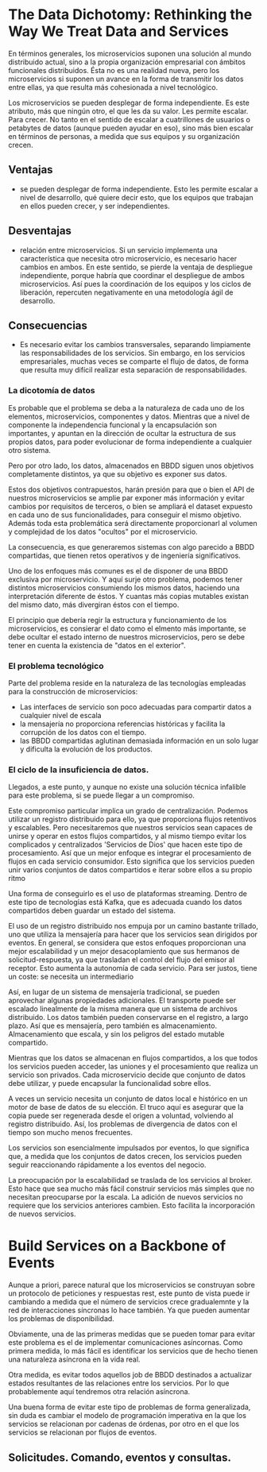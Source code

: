 # The Data Dichotomy: Rethinking the Way We Treat Data and Services

En términos generales, los microservicios suponen una solución al mundo distribuido actual, sino a la propia organización empresarial con ámbitos funcionales distribuidos. Ésta no es una realidad nueva, pero los microservicios si suponen un avance en la forma de transmitir los datos entre ellas, ya que resulta más cohesionada a nivel tecnológico.

Los microservicios se pueden desplegar de forma independiente. Es este atributo, más que ningún otro, el que les da su valor.  Les permite escalar. Para crecer. No tanto en el sentido de escalar a cuatrillones de usuarios o petabytes de datos (aunque pueden ayudar en eso), sino más bien escalar en términos de personas, a medida que sus equipos y su organización crecen.

## Ventajas

* se pueden desplegar de forma independiente. Esto les permite escalar a nivel de desarrollo, qué quiere decir esto, que los equipos que trabajan en ellos pueden crecer, y ser independientes.

## Desventajas

* relación entre microservicios. Si un servicio implementa una característica que necesita otro microservicio, es necesario hacer cambios en ambos. En este sentido, se pierde la ventaja de despliegue independiente, porque habría que coordinar el despliegue de ambos microservicios. Así pues la coordinación de los equipos y los ciclos de liberación, repercuten negativamente en una metodología ágil de desarrollo.


## Consecuencias

* Es necesario evitar los cambios transversales, separando limpiamente las responsabilidades de los servicios. Sin embargo, en los servicios empresariales, muchas veces se comparte el flujo de datos, de forma que resulta muy difícil realizar esta separación de responsabilidades. 

### La dicotomía de datos

Es probable que el problema se deba a la naturaleza de cada uno de los elementos, microservicios, componentes y datos. Mientras que a nivel de componente la independencia funcional y la encapsulación son importantes, y apuntan en la dirección de ocultar la estructura de sus propios datos, para poder evolucionar de forma independiente a cualquier otro sistema.

Pero por otro lado, los datos, almacenados en BBDD siguen unos objetivos completamente distintos, ya que su objetivo es exponer sus datos.

Estos dos objetivos contrapuestos, harán presión para que o bien el API de nuestros microservicios se amplie par exponer más información y evitar cambios por requisitos de terceros, o bien se ampliará el dataset expuesto en cada uno de sus funcionalidades, para conseguir el mismo objetivo. Además toda esta problemática será directamente proporcionarl al volumen y complejidad de los datos "ocultos" por el microservicio.

La consecuencia, es que generaremos sistemas con algo parecido a BBDD compartidas, que tienen retos operativos y de ingeniería significativos.


Uno de los enfoques más comunes es el de disponer de una BBDD exclusiva por microservicio. Y aquí surje otro problema, podemos tener distintos microservicios consumiendo los mismos datos, haciendo una interpretación diferente de éstos. Y cuantas más copias mutables existan del mismo dato, más divergiran éstos con el tiempo.

El principio que debería regir la estructura y funcionamiento de los microservicios, es consierar el dato como el elmento más importante, se debe ocultar el estado interno de nuestros microservicios, pero se debe tener en cuenta la existencia de "datos en el exterior".

### El problema tecnológico

Parte del problema reside en la naturaleza de las tecnologías empleadas para la construcción de microservicios:

* Las interfaces de servicio son poco adecuadas para compartir datos a cualquier nivel de escala
* la mensajería no proporciona referencias históricas y facilita la corrupción de los datos con el tiempo.
* las BBDD compartidas aglutinan demasiada información en un solo lugar y dificulta la evolución de los productos.

### El ciclo de la insuficiencia de datos.

Llegados, a este punto, y aunque no existe una solución técnica infalible para este problema, si se puede llegar a un compromiso. 

Este compromiso particular implica un grado de centralización. Podemos utilizar un registro distribuido para ello, ya que proporciona flujos retentivos y escalables. Pero necesitaremos que nuestros servicios sean capaces de unirse y operar en estos flujos compartidos, y al mismo tiempo evitar los complicados y centralizados 'Servicios de Dios' que hacen este tipo de procesamiento.  Así que un mejor enfoque es integrar el procesamiento de flujos en cada servicio consumidor. Esto significa que los servicios pueden unir varios conjuntos de datos compartidos e iterar sobre ellos a su propio ritmo

Una forma de conseguirlo es el uso de plataformas streaming. Dentro de este tipo de tecnologías está Kafka, que es adecuada cuando los datos compartidos deben guardar un estado del sistema.

El uso de un registro distribuido nos empuja por un camino bastante trillado, uno que utiliza la mensajería para hacer que los servicios sean dirigidos por eventos. En general, se considera que estos enfoques proporcionan una mejor escalabilidad y un mejor desacoplamiento que sus hermanos de solicitud-respuesta, ya que trasladan el control del flujo del emisor al receptor. Esto aumenta la autonomía de cada servicio. Para ser justos, tiene un coste: se necesita un intermediario

Así, en lugar de un sistema de mensajería tradicional, se pueden aprovechar algunas propiedades adicionales. El transporte puede ser escalado linealmente de la misma manera que un sistema de archivos distribuido. Los datos también pueden conservarse en el registro, a largo plazo. Así que es mensajería, pero también es almacenamiento. Almacenamiento que escala, y sin los peligros del estado mutable compartido.

Mientras que los datos se almacenan en flujos compartidos, a los que todos los servicios pueden acceder, las uniones y el procesamiento que realiza un servicio son privados. Cada microservicio decide que conjunto de datos debe utilizar, y puede encapsular la funcionalidad sobre ellos.

A veces un servicio necesita un conjunto de datos local e histórico en un motor de base de datos de su elección. El truco aquí es asegurar que la copia puede ser regenerada desde el origen a voluntad, volviendo al registro distribuido. Así, los problemas de divergencia de datos con el tiempo son mucho menos frecuentes.

Los servicios son esencialmente impulsados por eventos, lo que significa que, a medida que los conjuntos de datos crecen, los servicios pueden seguir reaccionando rápidamente a los eventos del negocio.

La preocupación por la escalabilidad se traslada de los servicios al broker. Esto hace que sea mucho más fácil construir servicios más simples que no necesitan preocuparse por la escala. La adición de nuevos servicios no requiere que los servicios anteriores cambien. Esto facilita la incorporación de nuevos servicios.

# Build Services on a Backbone of Events

Aunque a priori, parece natural que los microservicios se construyan sobre un protocolo de peticiones y respuestas rest, este punto de vista puede ir cambiando a medida que el número de servicios crece gradualemnte y la red de interacciones síncronas lo hace también. Ya que pueden aumentar los problemas de disponibilidad.

Obviamente, una de las primeras medidas que se pueden tomar para evitar este problema es el de implementar comunicaciones asíncornas. Como primera medida, lo más fácil es identificar los servicios que de hecho tienen una naturaleza asíncrona en la vida real.

Otra medida, es evitar todos aquellos job de BBDD destinados a actualizar estados resultantes de las relaciones entre los servicios. Por lo que probablemente aquí tendremos otra relación asíncrona.

Una buena forma de evitar este tipo de problemas de forma generalizada, sin duda es cambiar el modelo de programación imperativa en la que los servicios se relacionan por cadenas de órdenas, por otro en el que los servicios se relacionan por flujos de eventos.

## Solicitudes. Comando, eventos y consultas.